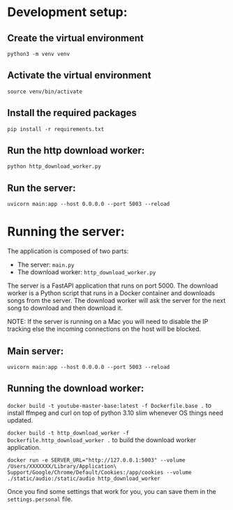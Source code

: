 # Development setup:

## Create the virtual environment
`python3 -m venv venv`

## Activate the virtual environment
`source venv/bin/activate`

## Install the required packages
`pip install -r requirements.txt`

## Run the http download worker:
`python http_download_worker.py`

## Run the server:
`uvicorn main:app --host 0.0.0.0 --port 5003 --reload`


# Running the server:
The application is composed of two parts:
- The server: `main.py`
- The download worker: `http_download_worker.py`

The server is a FastAPI application that runs on port 5000.
The download worker is a Python script that runs in a Docker container and downloads songs from the server. The download worker will ask the server for the next song to download and then download it.

NOTE: If the server is running on a Mac you will need to disable the IP tracking else the incoming connections on the host will be blocked.

## Main server:
`uvicorn main:app --host 0.0.0.0 --port 5003 --reload`

## Running the download worker:
`docker build -t youtube-master-base:latest -f Dockerfile.base .` to install ffmpeg and curl on top of python 3.10 slim whenever OS things need updated.

`docker build -t http_download_worker -f Dockerfile.http_download_worker .` to build the download worker application.

`docker run -e SERVER_URL="http://127.0.0.1:5003" --volume /Users/XXXXXXX/Library/Application\ Support/Google/Chrome/Default/Cookies:/app/cookies --volume ./static/audio:/static/audio http_download_worker`

Once you find some settings that work for you, you can save them in the `settings.personal` file.